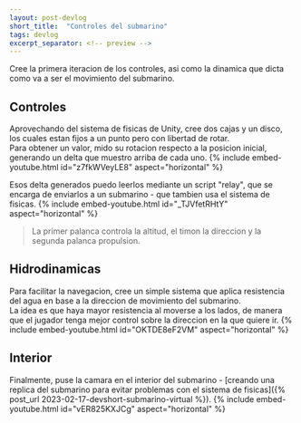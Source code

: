 ```yaml
---
layout: post-devlog
short_title:  "Controles del submarino"
tags: devlog
excerpt_separator: <!-- preview -->
---
```


Cree la primera iteracion de los controles, asi como la dinamica que dicta como va a ser el movimiento del submarino.
<!-- preview -->

## Controles

Aprovechando del sistema de fisicas de Unity, cree dos cajas y un disco, los cuales estan fijos a un punto pero con libertad de rotar.\
Para obtener un valor, mido su rotacion respecto a la posicion inicial, generando un delta que muestro arriba de cada uno.
{% include embed-youtube.html id="z7fkWVeyLE8" aspect="horizontal" %}

Esos delta generados puedo leerlos mediante un script "relay", que se encarga de enviarlos a un submarino - que tambien usa el sistema de fisicas.
{% include embed-youtube.html id="_TJVfetRHtY" aspect="horizontal" %}
> La primer palanca controla la altitud, el timon la direccion y la segunda palanca propulsion.

## Hidrodinamicas
Para facilitar la navegacion, cree un simple sistema que aplica resistencia del agua en base a la direccion de movimiento del submarino.\
La idea es que haya mayor resistencia al moverse a los lados, de manera que el jugador tenga mejor control sobre la direccion en la que quiere ir.
{% include embed-youtube.html id="OKTDE8eF2VM" aspect="horizontal" %}

## Interior
Finalmente, puse la camara en el interior del submarino - [creando una replica del submarino para evitar problemas con el sistema de fisicas]({% post_url 2023-02-17-devshort-submarino-virtual %}).
{% include embed-youtube.html id="vER825KXJCg" aspect="horizontal" %}